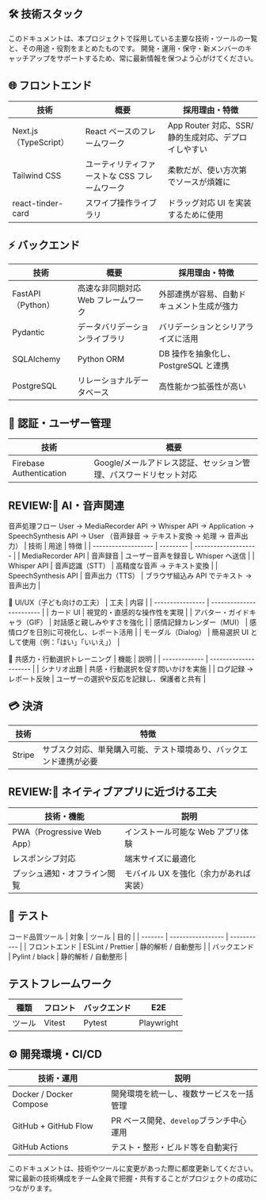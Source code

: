 ## 🛠️ 技術スタック

このドキュメントは、本プロジェクトで採用している主要な技術・ツールの一覧と、その用途・役割をまとめたものです。
開発・運用・保守・新メンバーのキャッチアップをサポートするため、常に最新情報を保つよう心がけてください。

## 🌐 フロントエンド

| 技術                  | 概要                                          | 採用理由・特徴                                      |
| --------------------- | --------------------------------------------- | --------------------------------------------------- |
| Next.js（TypeScript） | React ベースのフレームワーク                  | App Router 対応、SSR/静的生成対応、デプロイしやすい |
| Tailwind CSS          | ユーティリティファーストな CSS フレームワーク | 柔軟だが、使い方次第でソースが煩雑に                |
| react-tinder-card     | スワイプ操作ライブラリ                        | ドラッグ対応 UI を実装するために使用                |

## ⚡ バックエンド

| 技術              | 概要                                | 採用理由・特徴                             |
| ----------------- | ----------------------------------- | ------------------------------------------ |
| FastAPI（Python） | 高速な非同期対応 Web フレームワーク | 外部連携が容易、自動ドキュメント生成が強力 |
| Pydantic          | データバリデーションライブラリ      | バリデーションとシリアライズに活用         |
| SQLAlchemy        | Python ORM                          | DB 操作を抽象化し、PostgreSQL と連携       |
| PostgreSQL        | リレーショナルデータベース          | 高性能かつ拡張性が高い                     |

## 🔐 認証・ユーザー管理

| 技術                    | 概要                                                              |
| ----------------------- | ----------------------------------------------------------------- |
| Firebase Authentication | Google/メールアドレス認証、セッション管理、パスワードリセット対応 |

## REVIEW:🧠 AI・音声関連

音声処理フロー
User → MediaRecorder API → Whisper API → Application → SpeechSynthesis API → User
（音声録音 → テキスト変換 → 処理 → 音声出力）
| 技術 | 用途 | 特徴 |
| ------------------- | --------- | -------------------- |
| MediaRecorder API | 音声録音 | ユーザー音声を録音し Whisper へ送信 |
| Whisper API | 音声認識（STT） | 高精度な音声 → テキスト変換 |
| SpeechSynthesis API | 音声出力（TTS） | ブラウザ組込み API でテキスト → 音声出力 |


🎨 UI/UX（子ども向けの工夫）
| 工夫 | 内容 |
| ---------------- | ------------------------ |
| カード UI | 視覚的・直感的な操作性を実現 |
| アバター・ガイドキャラ（GIF） | 対話感と親しみやすさを強化 |
| 感情記録カレンダー（MUI） | 感情ログを日別に可視化し、レポート活用 |
| モーダル（Dialog） | 簡易選択 UI として使用（例：「はい」「いいえ」） |

🧠 共感力・行動選択トレーニング
| 機能 | 説明 |
| ------------- | --------------------- |
| シナリオ出題 | 共感・行動選択を促す問いかけを実施 |
| ログ記録 → レポート反映 | ユーザーの選択や反応を記録し、保護者と共有 |

## 💳 決済

| 技術   | 特徴                                                               |
| ------ | ------------------------------------------------------------------ |
| Stripe | サブスク対応、単発購入可能、テスト環境あり、バックエンド連携が必要 |

## REVIEW:📱 ネイティブアプリに近づける工夫

| 技術・機能                   | 説明                                   |
| ---------------------------- | -------------------------------------- |
| PWA（Progressive Web App）   | インストール可能な Web アプリ体験      |
| レスポンシブ対応             | 端末サイズに最適化                     |
| プッシュ通知・オフライン閲覧 | モバイル UX を強化（余力があれば実装） |

## 🧪 テスト

コード品質ツール
| 対象 | ツール | 目的 |
| ------- | ----------------- | ----------- |
| フロントエンド | ESLint / Prettier | 静的解析 / 自動整形 |
| バックエンド | Pylint / black | 静的解析 / 自動整形 |

## テストフレームワーク

| 種類   | フロント | バックエンド | E2E        |
| ------ | -------- | ------------ | ---------- |
| ツール | Vitest   | Pytest       | Playwright |

## ⚙️ 開発環境・CI/CD

| 技術・運用              | 説明                                     |
| ----------------------- | ---------------------------------------- |
| Docker / Docker Compose | 開発環境を統一し、複数サービスを一括管理 |
| GitHub + GitHub Flow    | PR ベース開発、`develop`ブランチ中心運用 |
| GitHub Actions          | テスト・整形・ビルド等を自動実行         |

このドキュメントは、技術やツールに変更があった際に都度更新してください。  
常に最新の技術構成をチーム全員で把握・共有することがプロジェクトの成功につながります。
